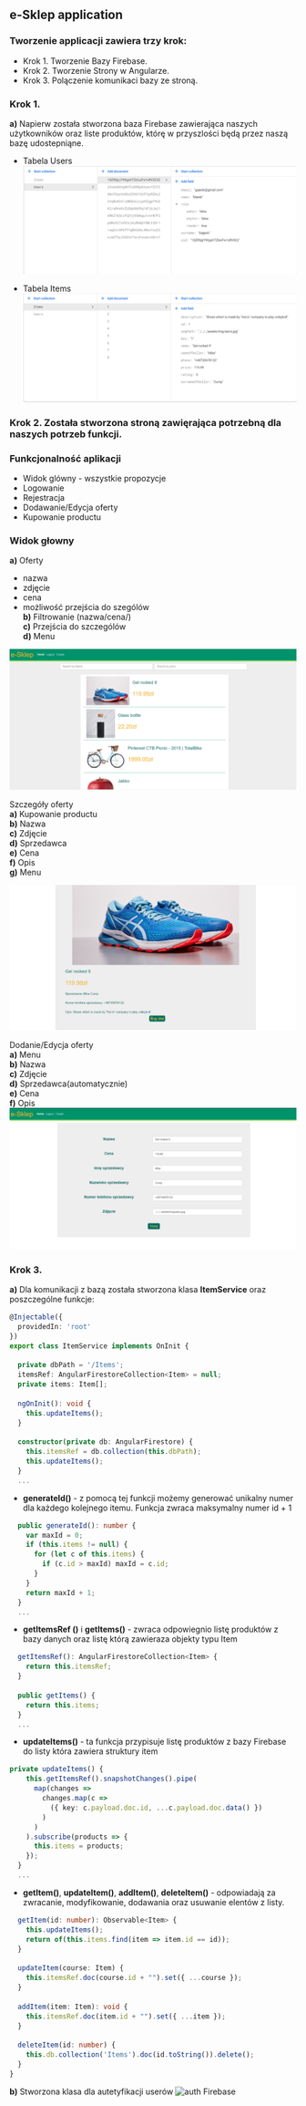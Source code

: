 ## e-Sklep application
### Tworzenie applicacji zawiera trzy krok:
- Krok 1. Tworzenie Bazy Firebase.
- Krok 2. Tworzenie Strony w Angularze.
- Krok 3. Polączenie komunikaci bazy ze stroną. 

### Krok 1.
**a)** Napierw została stworzona baza Firebase zawierająca naszych użytkowników oraz liste produktów, którę  w przyszlości będą przez naszą bazę udostepniąne.  

- Tabela Users 
![Users Firebase](img/users.png)

- Tabela Items
![Items Firebase](img/items.png)

### Krok 2. Została stworzona stroną zawięrająca potrzebną dla naszych potrzeb funkcji.
### Funkcjonalność aplikacji 
* Widok glówny - wszystkie propozycje 
* Logowanie 
* Rejestracja
* Dodawanie/Edycja oferty 
* Kupowanie productu


### Widok głowny
**a)** Oferty 
* nazwa  
* zdjęcie   
* cena  
* możliwość przejścia do szególów  
**b)** Filtrowanie (nazwa/cena/)  
**c)** Przejścia do szczególów  
**d)** Menu   

![home page](img/home.png)  

Szczegóły oferty  
**a)** Kupowanie productu  
**b)** Nazwa  
**c)** Zdjęcie  
**d)** Sprzedawca  
**e)** Cena  
**f)** Opis  
**g)** Menu  


![details page](img/details.png)

Dodanie/Edycja oferty  
**a)** Menu  
**b)** Nazwa  
**c)** Zdjęcie  
**d)** Sprzedawca(automatycznie)  
**e)** Cena  
**f)** Opis  
![edit page](img/edit.png)


### Krok 3.
**a)** Dla komunikacji z bazą została stworzona klasa **ItemService** oraz poszczególne funkcje:
 
```ts
@Injectable({
  providedIn: 'root'
})
export class ItemService implements OnInit {

  private dbPath = '/Items';
  itemsRef: AngularFirestoreCollection<Item> = null;
  private items: Item[];

  ngOnInit(): void {
    this.updateItems();
  }

  constructor(private db: AngularFirestore) {
    this.itemsRef = db.collection(this.dbPath);
    this.updateItems();
  }
  ...
```
- **generateId()** -  z pomocą tej funkcji możemy generować unikalny numer dla każdego kolejnego itemu. Funkcja zwraca maksymalny numer id + 1  
```ts
  public generateId(): number {
    var maxId = 0;
    if (this.items != null) {
      for (let c of this.items) {
        if (c.id > maxId) maxId = c.id;
      }
    }
    return maxId + 1;
  }
  ...
```
- **getItemsRef ()** i **getItems()** - zwraca odpowiegnio listę produktów z bazy danych oraz listę którą zawieraza objekty typu Item   
```ts
  getItemsRef(): AngularFirestoreCollection<Item> {
    return this.itemsRef;
  }

  public getItems() {
    return this.items;
  }
  ...
```
- **updateItems()** -  ta funkcja przypisuje listę produktów z bazy Firebase do listy która zawiera struktury item  
```ts
private updateItems() {
    this.getItemsRef().snapshotChanges().pipe(
      map(changes =>
        changes.map(c =>
          ({ key: c.payload.doc.id, ...c.payload.doc.data() })
        )
      )
    ).subscribe(products => {
      this.items = products;
    });
  }
  ...
```

- **getItem()**, **updateItem()**, **addItem()**, **deleteItem()** - odpowiadają za zwracanie, modyfikowanie, dodawania oraz usuwanie elentów z listy.
```ts
  getItem(id: number): Observable<Item> {
    this.updateItems();
    return of(this.items.find(item => item.id == id));
  }

  updateItem(course: Item) {
    this.itemsRef.doc(course.id + "").set({ ...course });
  }

  addItem(item: Item): void {
    this.itemsRef.doc(item.id + "").set({ ...item });
  }

  deleteItem(id: number) {
    this.db.collection('Items').doc(id.toString()).delete();
  }
}
```

**b)** Stworzona klasa dla autetyfikacji userów 
![auth Firebase](auth.png)
